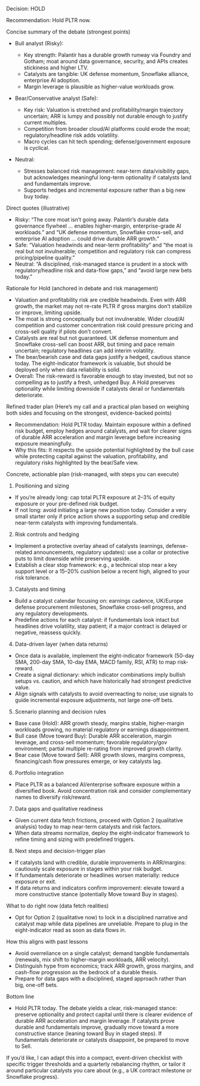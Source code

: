 Decision: HOLD

Recommendation: Hold PLTR now.

Concise summary of the debate (strongest points)

- Bull analyst (Risky):
  - Key strength: Palantir has a durable growth runway via Foundry and Gotham; moat around data governance, security, and APIs creates stickiness and higher LTV.
  - Catalysts are tangible: UK defense momentum, Snowflake alliance, enterprise AI adoption.
  - Margin leverage is plausible as higher-value workloads grow.

- Bear/Conservative analyst (Safe):
  - Key risk: Valuation is stretched and profitability/margin trajectory uncertain; ARR is lumpy and possibly not durable enough to justify current multiples.
  - Competition from broader cloud/AI platforms could erode the moat; regulatory/headline risk adds volatility.
  - Macro cycles can hit tech spending; defense/government exposure is cyclical.

- Neutral:
  - Stresses balanced risk management: near-term data/visibility gaps, but acknowledges meaningful long-term optionality if catalysts land and fundamentals improve.
  - Supports hedges and incremental exposure rather than a big new buy today.

Direct quotes (illustrative)
- Risky: “The core moat isn’t going away. Palantir’s durable data governance flywheel … enables higher-margin, enterprise-grade AI workloads.” and “UK defense momentum, Snowflake cross-sell, and enterprise AI adoption … could drive durable ARR growth.”
- Safe: “Valuation headwinds and near-term profitability” and “the moat is real but not invulnerable; competition and regulatory risk can compress pricing/pipeline quality.”
- Neutral: “A disciplined, risk-managed stance is prudent in a stock with regulatory/headline risk and data-flow gaps,” and “avoid large new bets today.”

Rationale for Hold (anchored in debate and risk management)

- Valuation and profitability risk are credible headwinds. Even with ARR growth, the market may not re-rate PLTR if gross margins don’t stabilize or improve, limiting upside.
- The moat is strong conceptually but not invulnerable. Wider cloud/AI competition and customer concentration risk could pressure pricing and cross-sell quality if pilots don’t convert.
- Catalysts are real but not guaranteed. UK defense momentum and Snowflake cross-sell can boost ARR, but timing and pace remain uncertain; regulatory headlines can add interim volatility.
- The bear/bearish case and data gaps justify a hedged, cautious stance today. The eight-indicator framework is valuable, but should be deployed only when data reliability is solid.
- Overall: The risk-reward is favorable enough to stay invested, but not so compelling as to justify a fresh, unhedged Buy. A Hold preserves optionality while limiting downside if catalysts derail or fundamentals deteriorate.

Refined trader plan (Here’s my call and a practical plan based on weighing both sides and focusing on the strongest, evidence-backed points)

- Recommendation: Hold PLTR today. Maintain exposure within a defined risk budget, employ hedges around catalysts, and wait for clearer signs of durable ARR acceleration and margin leverage before increasing exposure meaningfully.
- Why this fits: It respects the upside potential highlighted by the bull case while protecting capital against the valuation, profitability, and regulatory risks highlighted by the bear/Safe view.

Concrete, actionable plan (risk-managed, with steps you can execute)

1) Positioning and sizing
- If you’re already long: cap total PLTR exposure at 2–3% of equity exposure or your pre-defined risk budget.
- If not long: avoid initiating a large new position today. Consider a very small starter only if price action shows a supporting setup and credible near-term catalysts with improving fundamentals.

2) Risk controls and hedging
- Implement a protective overlay ahead of catalysts (earnings, defense-related announcements, regulatory updates): use a collar or protective puts to limit downside while preserving upside.
- Establish a clear stop framework: e.g., a technical stop near a key support level or a 15–20% cushion below a recent high, aligned to your risk tolerance.

3) Catalysts and timing
- Build a catalyst calendar focusing on: earnings cadence, UK/Europe defense procurement milestones, Snowflake cross-sell progress, and any regulatory developments.
- Predefine actions for each catalyst: if fundamentals look intact but headlines drive volatility, stay patient; if a major contract is delayed or negative, reassess quickly.

4) Data-driven layer (when data returns)
- Once data is available, implement the eight-indicator framework (50-day SMA, 200-day SMA, 10-day EMA, MACD family, RSI, ATR) to map risk-reward.
- Create a signal dictionary: which indicator combinations imply bullish setups vs. caution, and which have historically had strongest predictive value.
- Align signals with catalysts to avoid overreacting to noise; use signals to guide incremental exposure adjustments, not large one-off bets.

5) Scenario planning and decision rules
- Base case (Hold): ARR growth steady, margins stable, higher-margin workloads growing, no material regulatory or earnings disappointment.
- Bull case (Move toward Buy): Durable ARR acceleration, margin leverage, and cross-sell momentum; favorable regulatory/gov environment; partial multiple re-rating from improved growth clarity.
- Bear case (Move toward Sell): ARR growth slows, margins compress, financing/cash flow pressures emerge, or key catalysts lag.

6) Portfolio integration
- Place PLTR as a balanced AI/enterprise software exposure within a diversified book. Avoid concentration risk and consider complementary names to diversify risk/reward.

7) Data gaps and qualitative readiness
- Given current data fetch frictions, proceed with Option 2 (qualitative analysis) today to map near-term catalysts and risk factors.
- When data streams normalize, deploy the eight-indicator framework to refine timing and sizing with predefined triggers.

8) Next steps and decision-trigger plan
- If catalysts land with credible, durable improvements in ARR/margins: cautiously scale exposure in stages within your risk budget.
- If fundamentals deteriorate or headlines worsen materially: reduce exposure or exit.
- If data returns and indicators confirm improvement: elevate toward a more constructive stance (potentially Move toward Buy in stages).

What to do right now (data fetch realities)
- Opt for Option 2 (qualitative now) to lock in a disciplined narrative and catalyst map while data pipelines are unreliable. Prepare to plug in the eight-indicator read as soon as data flows in.

How this aligns with past lessons
- Avoid overreliance on a single catalyst; demand tangible fundamentals (renewals, mix shift to higher-margin workloads, ARR velocity).
- Distinguish hype from economics; track ARR growth, gross margins, and cash-flow progression as the bedrock of a durable thesis.
- Prepare for data gaps with a disciplined, staged approach rather than big, one-off bets.

Bottom line

- Hold PLTR today. The debate yields a clear, risk-managed stance: preserve optionality and protect capital until there is clearer evidence of durable ARR acceleration and margin leverage. If catalysts prove durable and fundamentals improve, gradually move toward a more constructive stance (leaning toward Buy in staged steps). If fundamentals deteriorate or catalysts disappoint, be prepared to move to Sell.

If you’d like, I can adapt this into a compact, event-driven checklist with specific trigger thresholds and a quarterly rebalancing rhythm, or tailor it around particular catalysts you care about (e.g., a UK contract milestone or Snowflake progress).
